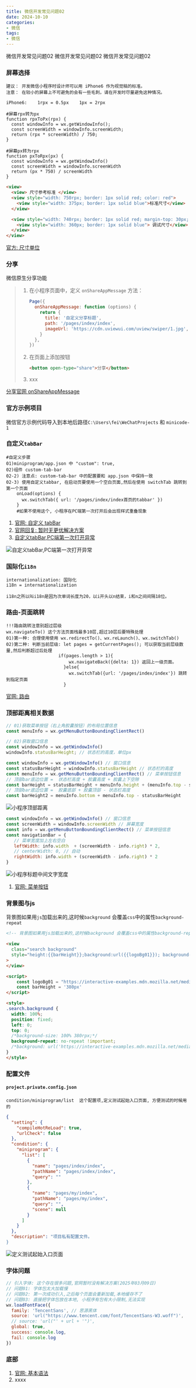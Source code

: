 ```yaml
---
title: 微信开发常见问题02
date: 2024-10-10
categories: 
- 微信
tags:
- 微信
---
```

微信开发常见问题02
微信开发常见问题02
微信开发常见问题02

<!-- more -->

### 屏幕选择

```wiki
建议： 开发微信小程序时设计师可以用 iPhone6 作为视觉稿的标准。
注意： 在较小的屏幕上不可避免的会有一些毛刺，请在开发时尽量避免这种情况。

iPhone6:	1rpx = 0.5px	1px = 2rpx

#屏幕rpx转为px
function rpxToPx(rpx) {
  const windowInfo = wx.getWindowInfo();
  const screenWidth = windowInfo.screenWidth;
  return (rpx * screenWidth) / 750;
}

#屏幕px转为rpx
function pxToRpx(px) {
  const windowInfo = wx.getWindowInfo()
  const screenWidth = windowInfo.screenWidth
  return (px * 750) / screenWidth
}
```

```html
<view>
  <view> 尺寸参考标准 </view>
  <view style="width: 750rpx; border: 1px solid red; color: red">
    <view style="width: 375px; border: 1px solid blue">标准尺寸</view>
  </view>

  <view style="width: 740rpx; border: 1px solid red; margin-top: 30px; color: blue">
    <view style="width: 360px; border: 1px solid blue"> 调试尺寸</view>
  </view>
</view>
```



[官方: 尺寸单位](https://developers.weixin.qq.com/miniprogram/dev/framework/view/wxss.html)

### 分享

微信原生分享功能

> 1. 在小程序页面中，定义 `onShareAppMessage` 方法：
>
>    ```js
>    Page({
>      onShareAppMessage: function (options) {
>        return {
>          title: '自定义分享标题',
>          path: '/pages/index/index',
>          imageUrl: 'https://cdn.uviewui.com/uview/swiper/1.jpg', // 分享图
>        }
>      },
>    })
>    ```
>
>    
>
> 2. 在页面上添加按钮
>    ```html
>    <button open-type="share">分享</button>
>    ```
>
>    
>
> 3. xxx

[分享官网 onShareAppMessage](https://developers.weixin.qq.com/miniprogram/dev/reference/api/Page.html#onShareAppMessage-Object-object)

### 官方示例项目

微信官方示例代码导入到本地后路径`C:\Users\fei\WeChatProjects` 和 `minicode-1`

### 自定义`tabBar`

```wiki
#自定义步骤
01)miniprogram/app.json 中 "custom": true,
02)组件 custom-tab-bar 
02-2) 注意点: custom-tab-bar 中的配置要和 app.json 中保持一致
02-3) 使用自定义tabbar, 在启动页要使用一个空白页面,然后在使用 switchTab 跳转到第一个页面
    onLoad(options) {
      wx.switchTab({ url: '/pages/index/index首页的tabbar' })
    }
    #如果不使用这个, 小程序在PC端第一次打开后会出现样式重叠现象
```

1. [官网: 自定义 tabBar](https://developers.weixin.qq.com/miniprogram/dev/framework/ability/custom-tabbar.html)
2. [官网回复: 暂时无更优解决方案](https://developers.weixin.qq.com/community/develop/doc/000c84de0cc590bbe54b97edf5e414?_at=1733131334703)
2. [自定义tabBar,PC端第一次打开异常](https://developers.weixin.qq.com/community/develop/doc/000882a0f903f83bccf23b12466000)

![自定义tabBar,PC端第一次打开异常](/img/vue/wx/wx_04.jpg "PC端第一次打开异常")

### 国际化`i18n`

```wiki
internationalization: 国际化
i18n = internationalization

i18n之所以叫i18n是因为次单词长度为20，以i开头以n结束，i和n之间间隔18位。
```

### 路由-页面跳转

```wiki
!!!路由跳转注意别超过层级
wx.navigateTo() 这个方法页面栈最多10层,超过10层后要特殊处理
01)第一种: 合理使用使用 wx.redirectTo()、wx.reLaunch()、wx.switchTab()
02)第二种: 判断当前层级: let pages = getCurrentPages(); 可以获取当前层级数量,然后判断超过后处理
					if(pages.length > 1){ 
                        wx.navigateBack({delta: 1}) 返回上一级页面。
                      }else{
                      	wx.switchTab({url: '/pages/index/index'}) 跳转到指定页面
                      }

```

[官网: 路由](https://developers.weixin.qq.com/miniprogram/dev/api/route/wx.switchTab.html)

### 顶部距离相关数据

```js
// 01)获取菜单按钮（右上角胶囊按钮）的布局位置信息
const menuInfo = wx.getMenuButtonBoundingClientRect()

// 02)获取窗口信息
const windowInfo = wx.getWindowInfo()
windowInfo.statusBarHeight; // 状态栏的高度，单位px

```

```js
const windowInfo = wx.getWindowInfo() // 窗口信息
const statusBarHeight = windowInfo.statusBarHeight // 状态栏的高度
const menuInfo = wx.getMenuButtonBoundingClientRect() // 菜单按钮信息
// 顶部bar底边位置 =  状态栏高度 + 胶囊高度 + 胶囊上下空隙
const barHeight = statusBarHeight + menuInfo.height + (menuInfo.top - statusBarHeight) * 2
// 顶部bar底边位置 =  胶囊底部 + 胶囊顶部 - 状态栏高度
const barHeight2 = menuInfo.bottom + menuInfo.top - statusBarHeight

```

![小程序顶部距离](/img/vue/wx/wx_01.jpg "小程序顶部距离")

```js
const windowInfo = wx.getWindowInfo() // 窗口信息
const screenWidth = windowInfo.screenWidth // 屏幕宽度
const info = wx.getMenuButtonBoundingClientRect() // 菜单按钮信息
const navigationBar = {
   // 菜单宽度加上左右空白
   leftWidth: info.width  + (screenWidth - info.right) * 2,
   // centerWidth: 0, // 自动
   rightWidth: info.width + (screenWidth - info.right) * 2
}

```

![小程序标题中间文字宽度](/img/vue/wx/wx_02.jpg "小程序标题中间文字宽度")

1. [官网: 菜单按钮](https://developers.weixin.qq.com/miniprogram/dev/api/ui/menu/wx.getMenuButtonBoundingClientRect.html)

### 背景图与js

背景图如果用`js`加载出来的,这时候`background` 会覆盖`css`中的属性`background-repeat`

```html
<!-- 背景图如果用js加载出来的,这时候background 会覆盖css中的属性background-repeat, background-size-->

<view
  class="search background"
  style="height:{{barHeight}};background:url({{logoBg01}}); background-size: 100% {{barHeight}}"
>
</view>

<script>
    const logoBg01 = "https://interactive-examples.mdn.mozilla.net/media/examples/hand.jpg";
    const barHeight = '380px'
</script>

<style>
.search.background {
  width: 100%;
  position: fixed;
  left: 0;
  top: 0;
  /*background-size: 100% 380rpx;*/
  background-repeat: no-repeat !important;
  /*background: url('https://interactive-examples.mdn.mozilla.net/media/examples/hand.jpg');*/
}
</style>
```

### 配置文件

#### `project.private.config.json`

```wiki
condition/miniprogram/list  这个配置项,定义测试起始入口页面, 方便测试的时候用的
```



```json
{
  "setting": {
    "compileHotReLoad": true,
    "urlCheck": false
  },
  "condition": {
    "miniprogram": {
      "list": [
        {
          "name": "pages/index/index",
          "pathName": "pages/index/index",
          "query": ""
        },
        {
          "name": "pages/my/index",
          "pathName": "pages/my/index",
          "query": "",
          "scene": null
        }
      ]
    }
  },
  "description": "项目私有配置文件。
}
```

![定义测试起始入口页面](/img/vue/wx/wx_03.jpg "定义测试起始入口页面")

### 字体问题

```js
// 引入字体: 这个存在很多问题,官网暂时没有解决方案(2025年03月09日)
// 问题01: 字体包太大加载慢
// 问题02: 第一次成功引入,之后每个页面会重新加载,本地缓存不了
// 问题03: 直接把字体包放在本地, 小程序有包有大小限制,无法实现
wx.loadFontFace({
  family: 'TencentSans', // 思源黑体
  source: 'url("https://www.tencent.com/font/TencentSans-W3.woff")',
  // source: 'url("' + url + '")',
  global: true,
  success: console.log,
  fail: console.log
})
```



### 底部

1. [官网: 基本语法](https://developers.weixin.qq.com/miniprogram/dev/reference/wxml/)
2. xxxx























